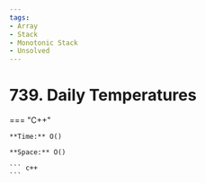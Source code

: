 ```yaml
---
tags:
- Array
- Stack
- Monotonic Stack
- Unsolved
---
```



# 739. Daily Temperatures

=== "C++"

    **Time:** O()

    **Space:** O()

    ``` c++
    ```